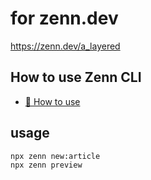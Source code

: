 # for zenn.dev

https://zenn.dev/a_layered

## How to use Zenn CLI

- [📘 How to use](https://zenn.dev/zenn/articles/zenn-cli-guide)

## usage

```sh
npx zenn new:article
npx zenn preview
```
